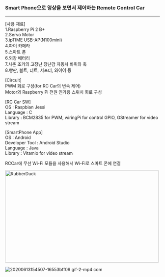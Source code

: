 ### Smart Phone으로 영상을 보면서 제어하는 Remote Control Car
<hr/>

[사용 재료]<br/>
1.Raspberry Pi 2 B+</br>
2.Servo Motor</br>
3.ipTIME USB-AP(N100mini)</br>
4.파이 카메라</br>
5.스마트 폰</br>
6.외장 배터리</br>
7.사촌 조카의 고장난 장난감 자동차 바퀴와 축</br>
8.빵판, 볼트, 너트, 서포터, 와이어 등

[Circuit]</br>
PWM 회로 구성(for RC Car의 변속 제어)<br/>
Motor와 Raspberry Pi 전원 인가용 스위치 회로 구성

[RC Car SW]</br>
OS : Raspbian Jessi</br>
Language : C</br>
Library : BCM2835 for PWM, wiringPi for control GPIO, GStreamer for video stream</br>

[SmartPhone App]</br>
OS : Android</br>
Developer Tool : Android Studio</br>
Language : Java</br>
Library : Vitamio for video stream</br> 

RCCar에 무선 Wi-Fi 모듈을 사용해서 Wi-Fi로 스마트 폰에 연결</br>

<img src="https://user-images.githubusercontent.com/65689549/84568600-7b755c80-adbb-11ea-8893-7849989ea44c.png" width="500px" height="300px" title="px(픽셀) 크기 설정" alt="RubberDuck"></img><br/>

![20200613154507-16553bff09 gif-2-mp4 com](https://user-images.githubusercontent.com/65689549/84569176-72868a00-adbf-11ea-885a-a70421676a72.gif)


